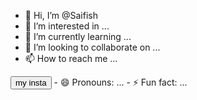 - 👋 Hi, I’m @Saifish
- 👀 I’m interested in ...
- 🌱 I’m currently learning ...
- 💞️ I’m looking to collaborate on ...
- 📫 How to reach me ...

<html>
  <button>my insta</button>
</html>
- 😄 Pronouns: ...
- ⚡ Fun fact: ...

<!---
Saifish/Saifish is a ✨ special ✨ repository because its `README.md` (this file) appears on your GitHub profile.
You can click the Preview link to take a look at your changes.
--->
